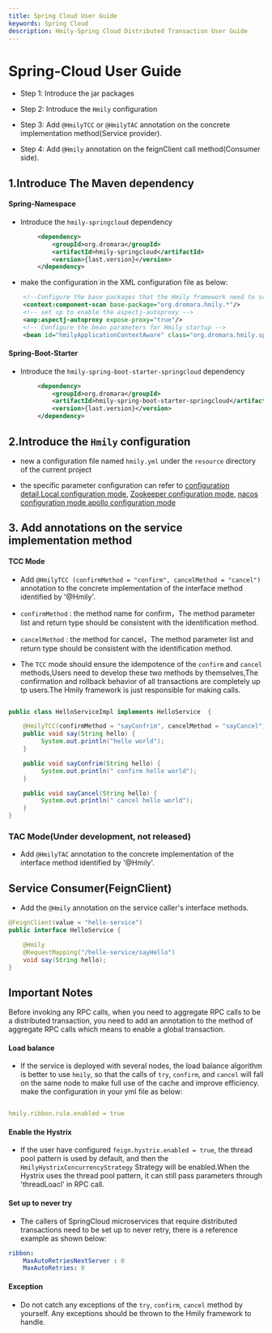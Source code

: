 ```yaml
---
title: Spring Cloud User Guide
keywords: Spring Cloud
description: Hmily-Spring Cloud Distributed Transaction User Guide
---
```


# Spring-Cloud User Guide
  * Step 1: Introduce the jar packages

  * Step 2: Introduce the `Hmily` configuration

  * Step 3: Add `@HmilyTCC` or `@HmilyTAC` annotation on the concrete implementation method(Service provider).

  * Step 4: Add `@Hmily` annotation on the feignClient call method(Consumer side).


## 1.Introduce The Maven dependency

#### Spring-Namespace

* Introduce the `hmily-springcloud` dependency

```xml
        <dependency>
            <groupId>org.dromara</groupId>
            <artifactId>hmily-springcloud</artifactId>
            <version>{last.version}</version>
        </dependency>
```

* make the configuration in the XML configuration file as below:

```xml
    <!--Configure the base packages that the Hmily framework need to scan -->
    <context:component-scan base-package="org.dromara.hmily.*"/>
    <!-- set up to enable the aspectj-autoproxy -->
    <aop:aspectj-autoproxy expose-proxy="true"/>
    <!-- Configure the bean parameters for Hmily startup -->
    <bean id="hmilyApplicationContextAware" class="org.dromara.hmily.spring.HmilyApplicationContextAware"/>
```

#### Spring-Boot-Starter

* Introduce the `hmily-spring-boot-starter-springcloud` dependency

```xml
        <dependency>
            <groupId>org.dromara</groupId>
            <artifactId>hmily-spring-boot-starter-springcloud</artifactId>
            <version>{last.version}</version>
        </dependency>
```

## 2.Introduce the `Hmily` configuration

* new a configuration file named `hmily.yml` under the `resource` directory of the current project

* the specific parameter configuration can refer to [configuration detail](../config),[Local configuration mode](../config-local), [Zookeeper configuration mode](../config-zookeeper), [nacos configuration mode](../config-nacos),[apollo configuration mode](../config-apollo)

## 3. Add annotations on the service implementation method

#### TCC Mode

 * Add `@HmilyTCC (confirmMethod = "confirm", cancelMethod = "cancel")` annotation to the concrete implementation of the interface method identified by '@Hmily'.

 * `confirmMethod` : the method name for confirm，The method parameter list and return type should be consistent with the identification method.

 * `cancelMethod` :  the method for cancel，The method parameter list and return type should be consistent with the identification method.

 * The `TCC` mode should ensure the idempotence of the `confirm` and `cancel` methods,Users need to develop these two methods by themselves,The confirmation and rollback behavior of all transactions are completely up tp users.The Hmily framework is just responsible for making calls.

```java

public class HelloServiceImpl implements HelloService  {

    @HmilyTCC(confirmMethod = "sayConfrim", cancelMethod = "sayCancel")
    public void say(String hello) {
         System.out.println("hello world");
    }

    public void sayConfrim(String hello) {
         System.out.println(" confirm hello world");
    }

    public void sayCancel(String hello) {
         System.out.println(" cancel hello world");
    }
}
```
### TAC Mode(Under development, not released)

  * Add `@HmilyTAC` annotation to the concrete implementation of the interface method identified by '@Hmily'.

## Service Consumer(FeignClient)
  * Add the `@Hmily` annotation on the service caller's interface methods.

```java
@FeignClient(value = "helle-service")
public interface HelloService {

    @Hmily
    @RequestMapping("/helle-service/sayHello")
    void say(String hello);
}

```

## Important Notes

  Before invoking any RPC calls, when you need to aggregate RPC calls to be a distributed transaction, you need to add an annotation to the method of aggregate RPC calls which means to enable a global transaction.

#### Load balance
  * If the service is deployed with several nodes, the load balance algorithm is better to use `hmily`, so that the calls of `try`, `confirm`, and `cancel` will fall on the same node to make full use of the cache and improve efficiency. make the configuration in your yml file as below:

```yaml

hmily.ribbon.rule.enabled = true

```

#### Enable the Hystrix
* If the user have configured `feign.hystrix.enabled = true`, the thread pool pattern is used by default, and then the `HmilyHystrixConcurrencyStrategy` Strategy will be enabled.When the Hystrix uses the thread pool pattern, it can still pass parameters through 'threadLoacl' in RPC call.


#### Set up to never try

  * The callers of SpringCloud microservices that require distributed transactions need to be set up to never retry, there is a reference example as shown below:

```yaml
ribbon:
    MaxAutoRetriesNextServer : 0
    MaxAutoRetries: 0
```

#### Exception

  * Do not catch any exceptions of the `try`, `confirm`, `cancel` method by yourself. Any exceptions should be thrown to the Hmily framework to handle.

